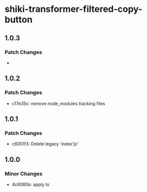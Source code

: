 # shiki-transformer-filtered-copy-button

## 1.0.3

### Patch Changes

-

## 1.0.2

### Patch Changes

- c17e35c: remove node_modules tracking files

## 1.0.1

### Patch Changes

- c6051f3: Delete legacy 'index'js'

## 1.0.0

### Minor Changes

- 4c6085b: apply ts
